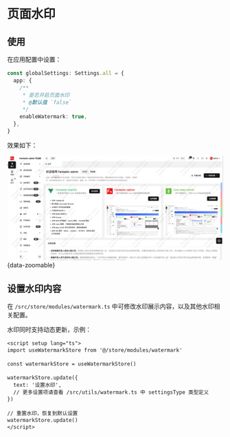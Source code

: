 # 页面水印

## 使用

在应用配置中设置：

```ts {2-8}
const globalSettings: Settings.all = {
  app: {
    /**
     * 是否开启页面水印
     * @默认值 `false`
     */
    enableWatermark: true,
  },
}
```

效果如下：

![](/watermark.png){data-zoomable}

## 设置水印内容

在 `/src/store/modules/watermark.ts` 中可修改水印展示内容，以及其他水印相关配置。

水印同时支持动态更新，示例：

```vue
<script setup lang="ts">
import useWatermarkStore from '@/store/modules/watermark'

const watermarkStore = useWatermarkStore()

watermarkStore.update({
  text: '设置水印',
  // 更多设置项请查看 /src/utils/watermark.ts 中 settingsType 类型定义
})

// 重置水印，恢复到默认设置
watermarkStore.update()
</script>
```